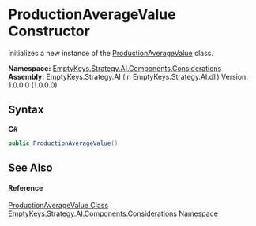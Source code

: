 # ProductionAverageValue Constructor 
 

Initializes a new instance of the <a href="T_EmptyKeys_Strategy_AI_Components_Considerations_ProductionAverageValue">ProductionAverageValue</a> class.

**Namespace:**&nbsp;<a href="N_EmptyKeys_Strategy_AI_Components_Considerations">EmptyKeys.Strategy.AI.Components.Considerations</a><br />**Assembly:**&nbsp;EmptyKeys.Strategy.AI (in EmptyKeys.Strategy.AI.dll) Version: 1.0.0.0 (1.0.0.0)

## Syntax

**C#**<br />
``` C#
public ProductionAverageValue()
```


## See Also


#### Reference
<a href="T_EmptyKeys_Strategy_AI_Components_Considerations_ProductionAverageValue">ProductionAverageValue Class</a><br /><a href="N_EmptyKeys_Strategy_AI_Components_Considerations">EmptyKeys.Strategy.AI.Components.Considerations Namespace</a><br />